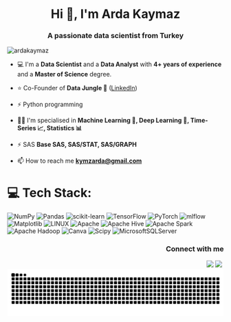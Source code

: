 <h1 align="center">Hi 👋, I'm Arda Kaymaz</h1>
<h3 align="center">A passionate data scientist from Turkey</h3>

<p align="left"> <img src="https://komarev.com/ghpvc/?username=ardakaymaz&label=Profile%20views&color=0e75b6&style=plastic" alt="ardakaymaz" /> </p>

- 💻 I'm a **Data Scientist** and a **Data Analyst** with **4+ years of experience** and a **Master of Science** degree.

- ⭐ Co-Founder of **Data Jungle 🌴** (<a href="url">[LinkedIn](https://www.linkedin.com/company/data-jungle-tr/)</a>)

- ⚡ Python programming

- 💪🏻 I'm specialised in **Machine Learning 🦾, Deep Learning 🧠, Time-Series 📈, Statistics 📊**

- ⚡ SAS **Base SAS, SAS/STAT, SAS/GRAPH**

- 📫 How to reach me **kymzarda@gmail.com**

# 💻 Tech Stack:
![NumPy](https://img.shields.io/badge/numpy-%23013243.svg?style=flat-square&logo=numpy&logoColor=white)
![Pandas](https://img.shields.io/badge/pandas-%23150458.svg?style=flat-square&logo=pandas&logoColor=white)
![scikit-learn](https://img.shields.io/badge/scikit--learn-%23F7931E.svg?style=flat-square&logo=scikit-learn&logoColor=white)
![TensorFlow](https://img.shields.io/badge/TensorFlow-%23FF6F00.svg?style=flat-square&logo=TensorFlow&logoColor=white)
![PyTorch](https://img.shields.io/badge/PyTorch-%23EE4C2C.svg?style=flat-square&logo=PyTorch&logoColor=white)
![mlflow](https://img.shields.io/badge/mlflow-%23d9ead3.svg?style=flat-square&logo=numpy&logoColor=blue)
![Matplotlib](https://img.shields.io/badge/Matplotlib-%23ffffff.svg?style=flat-square&logo=Matplotlib&logoColor=black)
![LINUX](https://img.shields.io/badge/Linux-FCC624?style=flat-square&logo=linux&logoColor=black)
![Apache](https://img.shields.io/badge/apache-%23D42029.svg?style=flat-square&logo=apache&logoColor=white)
![Apache Hive](https://img.shields.io/badge/Apache%20Hive-FDEE21?style=flat-square&logo=apachehive&logoColor=black)
![Apache Spark](https://img.shields.io/badge/Apache%20Spark-FDEE21?style=flat-square&logo=apachespark&logoColor=black)
![Apache Hadoop](https://img.shields.io/badge/Apache%20Hadoop-66CCFF?style=flat-square&logo=apachehadoop&logoColor=black)
![Canva](https://img.shields.io/badge/Canva-%2300C4CC.svg?style=flat-square&logo=Canva&logoColor=white)
![Scipy](https://img.shields.io/badge/SciPy-%230C55A5.svg?style=flat-square&logo=scipy&logoColor=%white)
![MicrosoftSQLServer](https://img.shields.io/badge/Microsoft%20SQL%20Server-CC2927?style=flat-square&logo=microsoft%20sql%20server&logoColor=white) 

<h3 align="right">Connect with me</h3>
<p align="right">
<a href="https://kaggle.com/ardakaymaz" target="blank"><img align="right" src="https://raw.githubusercontent.com/rahuldkjain/github-profile-readme-generator/master/src/images/icons/Social/kaggle.svg" alt="ardakaymaz" height="20" width="20" /></a>
<a href="https://linkedin.com/in/ardakaymaz" target="blank"><img align="right" src="https://raw.githubusercontent.com/rahuldkjain/github-profile-readme-generator/master/src/images/icons/Social/linked-in-alt.svg" alt="ardakaymaz" height="20" width="20" /></a>
</p>

<picture>
  <source media="(prefers-color-scheme: dark)" srcset="https://raw.githubusercontent.com/ArdaKaymaz/ArdaKaymaz/output/github-contribution-grid-snake-dark.svg">
  <source media="(prefers-color-scheme: light)" srcset="https://raw.githubusercontent.com/ArdaKaymaz/ArdaKaymaz/output/github-contribution-grid-snake.svg">
  <img alt="github contribution grid snake animation" src="https://raw.githubusercontent.com/ArdaKaymaz/ArdaKaymaz/output/github-contribution-grid-snake.svg">
</picture>
